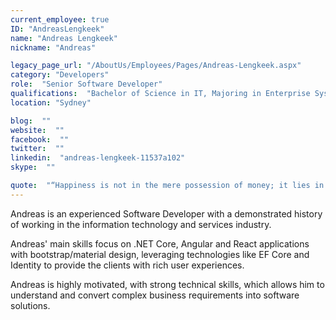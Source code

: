 ```yaml
---
current_employee: true
ID: "AndreasLengkeek"
name: "Andreas Lengkeek"
nickname: "Andreas"

legacy_page_url: "/AboutUs/Employees/Pages/Andreas-Lengkeek.aspx"
category: "Developers"
role:  "Senior Software Developer"
qualifications:  "Bachelor of Science in IT, Majoring in Enterprise Systems Development"
location: "Sydney"

blog:  ""
website:  ""
facebook:  ""
twitter:  ""
linkedin:  "andreas-lengkeek-11537a102"
skype:  ""

quote:  "“Happiness is not in the mere possession of money; it lies in the joy of achievement, in the thrill of creative effort.”  – Franklin D. Roosevelt"
---
```


​​​​​​​​​​​​​​​​Andreas is an experienced Software Developer with a demonstrated history of working in the information technology ​​​​and services industry.​   

Andreas' main skills​​ focus on .NET Core​, Angular and React applications with bootstrap/material d​esign, leveraging technologies like EF Core and Identity to provide the clients with rich user experiences.  

Andreas is highly motivated, with strong technical skills, which allows him to understand and convert complex business requirements into software solutions.​  
​  